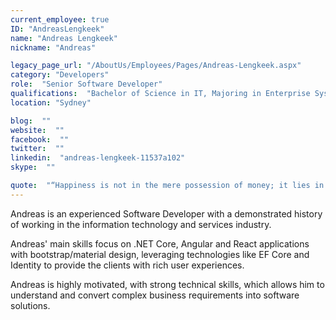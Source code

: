 ```yaml
---
current_employee: true
ID: "AndreasLengkeek"
name: "Andreas Lengkeek"
nickname: "Andreas"

legacy_page_url: "/AboutUs/Employees/Pages/Andreas-Lengkeek.aspx"
category: "Developers"
role:  "Senior Software Developer"
qualifications:  "Bachelor of Science in IT, Majoring in Enterprise Systems Development"
location: "Sydney"

blog:  ""
website:  ""
facebook:  ""
twitter:  ""
linkedin:  "andreas-lengkeek-11537a102"
skype:  ""

quote:  "“Happiness is not in the mere possession of money; it lies in the joy of achievement, in the thrill of creative effort.”  – Franklin D. Roosevelt"
---
```


​​​​​​​​​​​​​​​​Andreas is an experienced Software Developer with a demonstrated history of working in the information technology ​​​​and services industry.​   

Andreas' main skills​​ focus on .NET Core​, Angular and React applications with bootstrap/material d​esign, leveraging technologies like EF Core and Identity to provide the clients with rich user experiences.  

Andreas is highly motivated, with strong technical skills, which allows him to understand and convert complex business requirements into software solutions.​  
​  